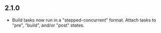 2.1.0
------------------
- Build tasks now run in a "stepped-concurrent" format. Attach tasks to "pre", "build",  and/or "post" states.
